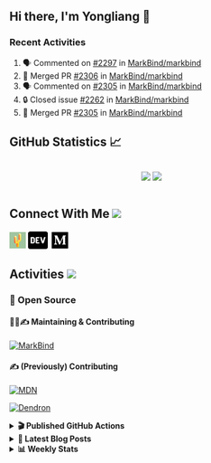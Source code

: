 ## Hi there, I'm Yongliang 👋

### Recent Activities

<!--START_SECTION:activity-->
1. 🗣 Commented on [#2297](https://github.com/MarkBind/markbind/issues/2297) in [MarkBind/markbind](https://github.com/MarkBind/markbind)
2. 🎉 Merged PR [#2306](https://github.com/MarkBind/markbind/pull/2306) in [MarkBind/markbind](https://github.com/MarkBind/markbind)
3. 🗣 Commented on [#2305](https://github.com/MarkBind/markbind/issues/2305) in [MarkBind/markbind](https://github.com/MarkBind/markbind)
4. 🔒 Closed issue [#2262](https://github.com/MarkBind/markbind/issues/2262) in [MarkBind/markbind](https://github.com/MarkBind/markbind)
5. 🎉 Merged PR [#2305](https://github.com/MarkBind/markbind/pull/2305) in [MarkBind/markbind](https://github.com/MarkBind/markbind)
<!--END_SECTION:activity-->

## GitHub Statistics :chart_with_upwards_trend:
<div align="center">
<div style="display: flex; align-items: center; justify-content: center;">

[![](https://github-readme-stats-tlylt.vercel.app/api?username=tlylt&show_icons=true&theme=tokyonight&hide_border=true&locale=en)](https://github.com/tlylt)
[![](https://github-readme-streak-stats.herokuapp.com/?user=tlylt&theme=tokyonight&hide_border=true)](https://github.com/tlylt)
</div>
</div>

## Connect With Me <img src="https://media.giphy.com/media/2wh5K5yE3ulp3xgYcG/giphy-downsized.gif" width="30">

<a href="https://www.yongliangliu.com/" target="_blank"><img align="center" src="static/site-icon.png" alt="yongliangliu.com" height="29" width="29" /></a>
<a href="https://dev.to/tlylt" target="_blank"><img align="center" src="static/dev-badge.svg" alt="dev.to/tlylt" height="35" width="35" /></a>
<a href="https://tlylt.medium.com" target="_blank"><img align="center" src="static/medium.png" alt="tlylt.medium.com" height="35" width="35" /></a>

## Activities <img src="https://media.giphy.com/media/WUlplcMpOCEmTGBtBW/giphy.gif" width="30">

### 🔭 Open Source

#### 👷‍♂️✍️ Maintaining & Contributing
[![MarkBind](https://github-readme-stats-tlylt.vercel.app/api/pin/?username=markbind&repo=markbind)](https://github.com/MarkBind/markbind)

#### ✍️ (Previously) Contributing
[![MDN](https://github-readme-stats-tlylt.vercel.app/api/pin/?username=mdn&repo=content)](https://github.com/mdn/content/issues?q=is%3Aopen+involves%3A%40me+sort%3Aupdated-desc)

[![Dendron](https://github-readme-stats-tlylt.vercel.app/api/pin/?username=dendronhq&repo=dendron)](https://github.com/dendronhq/dendron/issues?q=is%3Aopen+involves%3A%40me+sort%3Aupdated-desc)

<details>
<summary> <b>🎬 Published GitHub Actions </b> </summary>

[![install-graphviz](https://github-readme-stats-tlylt.vercel.app/api/pin/?username=tlylt&repo=install-graphviz)](https://github.com/tlylt/install-graphviz)

[![reposense-action](https://github-readme-stats-tlylt.vercel.app/api/pin/?username=tlylt&repo=reposense-action)](https://github.com/tlylt/reposense-action)

[![markbin-action](https://github-readme-stats-tlylt.vercel.app/api/pin/?username=markbind&repo=markbind-action)](https://github.com/MarkBind/markbind-action)

</details>

<details>
<summary> <b>📕 Latest Blog Posts</b> </summary>

<!-- BLOG-POST-LIST:START -->
- [Deploy a ChatGPT API Server in no time](https://www.yongliangliu.com/blog/chatgpt-nextjs-server/)
- [Creating a regex-based Markdown parser in TypeScript](https://www.yongliangliu.com/blog/rmark/)
- [Create VSCode Snippets for Markdown Blog Workflows](https://www.yongliangliu.com/blog/vscode-snippets/)
- [Brag Doc 2023](https://www.yongliangliu.com/blog/brag-doc-2023/)
- [My Journey into Open Source](https://www.yongliangliu.com/blog/my-journey-into-open-source/)
<!-- BLOG-POST-LIST:END -->

</details>

<details>
<summary> <b>📊 Weekly Stats</b> </summary>

<!--START_SECTION:waka-->
![Code Time](http://img.shields.io/badge/Code%20Time-1%2C043%20hrs%208%20mins-blue)

**🐱 My GitHub Data** 

> 📦 618.3 kB Used in GitHub's Storage 
 > 
> 🏆 1,173 Contributions in the Year 2023
 > 
> 🚫 Not Opted to Hire
 > 
> 📜 173 Public Repositories 
 > 
> 🔑 39 Private Repositories 
 > 
**I'm an Early 🐤** 

```text
🌞 Morning                3837 commits        ███████░░░░░░░░░░░░░░░░░░   29.15 % 
🌆 Daytime                3563 commits        ███████░░░░░░░░░░░░░░░░░░   27.07 % 
🌃 Evening                4858 commits        █████████░░░░░░░░░░░░░░░░   36.90 % 
🌙 Night                  906 commits         ██░░░░░░░░░░░░░░░░░░░░░░░   06.88 % 
```
📅 **I'm Most Productive on Wednesday** 

```text
Monday                   1705 commits        ███░░░░░░░░░░░░░░░░░░░░░░   12.95 % 
Tuesday                  1953 commits        ████░░░░░░░░░░░░░░░░░░░░░   14.84 % 
Wednesday                2144 commits        ████░░░░░░░░░░░░░░░░░░░░░   16.29 % 
Thursday                 1659 commits        ███░░░░░░░░░░░░░░░░░░░░░░   12.60 % 
Friday                   1690 commits        ███░░░░░░░░░░░░░░░░░░░░░░   12.84 % 
Saturday                 2004 commits        ████░░░░░░░░░░░░░░░░░░░░░   15.22 % 
Sunday                   2009 commits        ████░░░░░░░░░░░░░░░░░░░░░   15.26 % 
```


📊 **This Week I Spent My Time On** 

```text
🕑︎ Time Zone: Asia/Singapore

💬 Programming Languages: 
No Activity Tracked This Week
```


 Last Updated on 15/06/2023 00:52:47 UTC
<!--END_SECTION:waka-->

</details>
